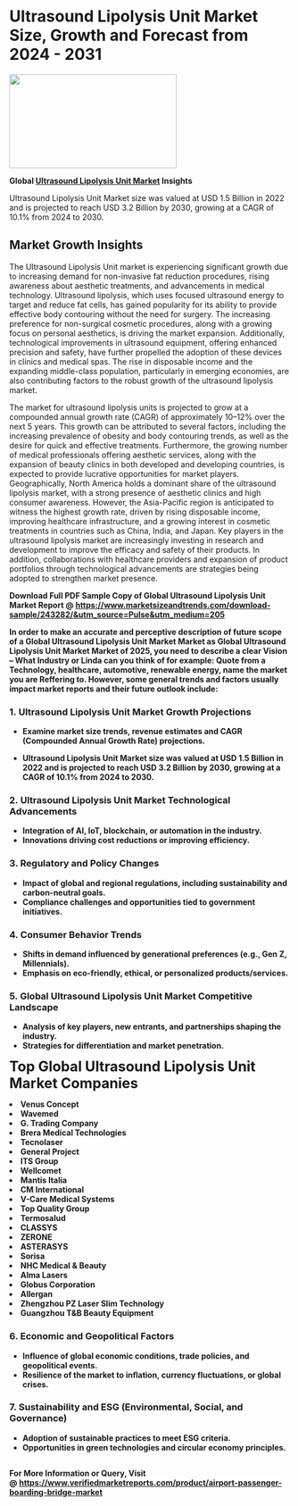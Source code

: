 <H1>Ultrasound Lipolysis Unit Market Size, Growth and Forecast from 2024 - 2031</H1><img class="aligncenter size-medium wp-image-584254" src="https://thirdeyenews.in/wp-content/uploads/2024/09/Global-Market-Research-300x168.jpeg" alt="" width="300" height="168" /><p><strong>Global&nbsp;<a href="https://www.marketsizeandtrends.com/download-sample/243282/&amp;utm_source=Pulse&amp;utm_medium=205">Ultrasound Lipolysis Unit Market</a> Insights</strong></p><p>Ultrasound Lipolysis Unit Market size was valued at USD 1.5 Billion in 2022 and is projected to reach USD 3.2 Billion by 2030, growing at a CAGR of 10.1% from 2024 to 2030.</p><p><h2>Market Growth Insights</h2> <p>The Ultrasound Lipolysis Unit market is experiencing significant growth due to increasing demand for non-invasive fat reduction procedures, rising awareness about aesthetic treatments, and advancements in medical technology. Ultrasound lipolysis, which uses focused ultrasound energy to target and reduce fat cells, has gained popularity for its ability to provide effective body contouring without the need for surgery. The increasing preference for non-surgical cosmetic procedures, along with a growing focus on personal aesthetics, is driving the market expansion. Additionally, technological improvements in ultrasound equipment, offering enhanced precision and safety, have further propelled the adoption of these devices in clinics and medical spas. The rise in disposable income and the expanding middle-class population, particularly in emerging economies, are also contributing factors to the robust growth of the ultrasound lipolysis market.</p> <p><strong></strong></p> <p>The market for ultrasound lipolysis units is projected to grow at a compounded annual growth rate (CAGR) of approximately 10–12% over the next 5 years. This growth can be attributed to several factors, including the increasing prevalence of obesity and body contouring trends, as well as the desire for quick and effective treatments. Furthermore, the growing number of medical professionals offering aesthetic services, along with the expansion of beauty clinics in both developed and developing countries, is expected to provide lucrative opportunities for market players. Geographically, North America holds a dominant share of the ultrasound lipolysis market, with a strong presence of aesthetic clinics and high consumer awareness. However, the Asia-Pacific region is anticipated to witness the highest growth rate, driven by rising disposable income, improving healthcare infrastructure, and a growing interest in cosmetic treatments in countries such as China, India, and Japan. Key players in the ultrasound lipolysis market are increasingly investing in research and development to improve the efficacy and safety of their products. In addition, collaborations with healthcare providers and expansion of product portfolios through technological advancements are strategies being adopted to strengthen market presence. <p><strong></p><p><span class=""><strong>Download Full PDF Sample Copy of Global Ultrasound Lipolysis Unit Market Report</strong> @ <a href="https://www.marketsizeandtrends.com/download-sample/243282/&amp;utm_source=Pulse&amp;utm_medium=205" target="_blank">https://www.marketsizeandtrends.com/download-sample/243282/&amp;utm_source=Pulse&amp;utm_medium=205</a></span></p><p>In order to make an accurate and perceptive description of future scope of a Global&nbsp;Ultrasound Lipolysis Unit Market Market as Global&nbsp;Ultrasound Lipolysis Unit Market Market of 2025, you need to describe a clear Vision &ndash; What Industry or Linda can you think of for example: Quote from a Technology, healthcare, automotive, renewable energy, name the market you are Reffering to. However, some general trends and factors usually impact market reports and their future outlook include:</p><h3>1.&nbsp;<strong>Ultrasound Lipolysis Unit Market Growth Projections</strong></h3><ul><li>Examine market size trends, revenue estimates and CAGR (Compounded Annual Growth Rate) projections.</li><li><p>Ultrasound Lipolysis Unit Market size was valued at USD 1.5 Billion in 2022 and is projected to reach USD 3.2 Billion by 2030, growing at a CAGR of 10.1% from 2024 to 2030.</p></li></ul><h3>2.&nbsp;<strong>Ultrasound Lipolysis Unit Market Technological Advancements</strong></h3><ul><li>Integration of AI, IoT, blockchain, or automation in the industry.</li><li>Innovations driving cost reductions or improving efficiency.</li></ul><h3>3.&nbsp;<strong>Regulatory and Policy Changes</strong></h3><ul><li>Impact of global and regional regulations, including sustainability and carbon-neutral goals.</li><li>Compliance challenges and opportunities tied to government initiatives.</li></ul><h3>4.&nbsp;<strong>Consumer Behavior Trends</strong></h3><ul><li>Shifts in demand influenced by generational preferences (e.g., Gen Z, Millennials).</li><li>Emphasis on eco-friendly, ethical, or personalized products/services.</li></ul><h3>5.&nbsp;<strong>Global Ultrasound Lipolysis Unit Market Competitive Landscape</strong></h3><ul><li>Analysis of key players, new entrants, and partnerships shaping the industry.</li><li>Strategies for differentiation and market penetration.</li></ul><p data-pm-slice="1 1 []"><span style="color: inherit; font-family: inherit; font-size: 25px;">Top Global Ultrasound Lipolysis Unit Market Companies</span></p><div class="" data-test-id=""><p><li>Venus Concept</li><li> Wavemed</li><li> G. Trading Company</li><li> Brera Medical Technologies</li><li> Tecnolaser</li><li> General Project</li><li> ITS Group</li><li> Wellcomet</li><li> Mantis Italia</li><li> CM International</li><li> V-Care Medical Systems</li><li> Top Quality Group</li><li> Termosalud</li><li> CLASSYS</li><li> ZERONE</li><li> ASTERASYS</li><li> Sorisa</li><li> NHC Medical & Beauty</li><li> Alma Lasers</li><li> Globus Corporation</li><li> Allergan</li><li> Zhengzhou PZ Laser Slim Technology</li><li> Guangzhou T&B Beauty Equipment</li></p></div><h3>6.&nbsp;<strong>Economic and Geopolitical Factors</strong></h3><ul><li>Influence of global economic conditions, trade policies, and geopolitical events.</li><li>Resilience of the market to inflation, currency fluctuations, or global crises.</li></ul><h3>7.&nbsp;<strong>Sustainability and ESG (Environmental, Social, and Governance)</strong></h3><ul><li>Adoption of sustainable practices to meet ESG criteria.</li><li>Opportunities in green technologies and circular economy principles.</li></ul><h2><strong style="font-size: 14px;">For More Information or Query, Visit @&nbsp;</strong><a style="background-color: #ffffff; font-size: 14px;" href="https://www.marketsizeandtrends.com/report/ultrasound-lipolysis-unit-market/" target="_blank">https://www.verifiedmarketreports.com/product/airport-passenger-boarding-bridge-market</a></h2>
